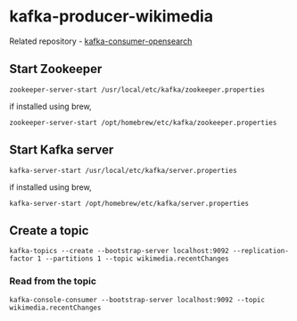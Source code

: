 # kafka-producer-wikimedia

Related repository - [kafka-consumer-opensearch](https://github.com/dhanoopbhaskar/kafka-consumer-opensearch)

## Start Zookeeper
    zookeeper-server-start /usr/local/etc/kafka/zookeeper.properties

if installed using brew,
    
    zookeeper-server-start /opt/homebrew/etc/kafka/zookeeper.properties

## Start Kafka server
    kafka-server-start /usr/local/etc/kafka/server.properties

if installed using brew,

    kafka-server-start /opt/homebrew/etc/kafka/server.properties

## Create a topic
    kafka-topics --create --bootstrap-server localhost:9092 --replication-factor 1 --partitions 1 --topic wikimedia.recentChanges

### Read from the topic
    kafka-console-consumer --bootstrap-server localhost:9092 --topic wikimedia.recentChanges